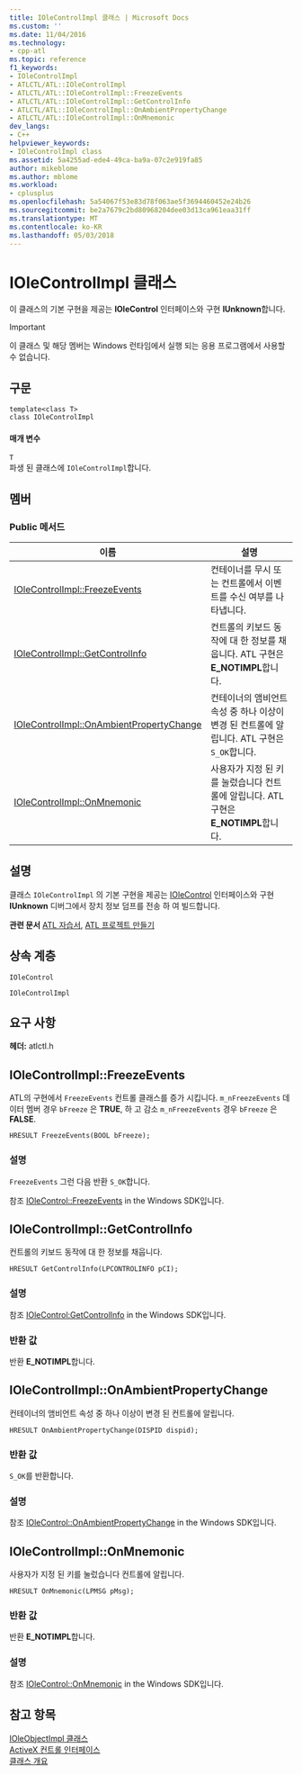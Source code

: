 ```yaml
---
title: IOleControlImpl 클래스 | Microsoft Docs
ms.custom: ''
ms.date: 11/04/2016
ms.technology:
- cpp-atl
ms.topic: reference
f1_keywords:
- IOleControlImpl
- ATLCTL/ATL::IOleControlImpl
- ATLCTL/ATL::IOleControlImpl::FreezeEvents
- ATLCTL/ATL::IOleControlImpl::GetControlInfo
- ATLCTL/ATL::IOleControlImpl::OnAmbientPropertyChange
- ATLCTL/ATL::IOleControlImpl::OnMnemonic
dev_langs:
- C++
helpviewer_keywords:
- IOleControlImpl class
ms.assetid: 5a4255ad-ede4-49ca-ba9a-07c2e919fa85
author: mikeblome
ms.author: mblome
ms.workload:
- cplusplus
ms.openlocfilehash: 5a54067f53e83d78f063ae5f3694460452e24b26
ms.sourcegitcommit: be2a7679c2bd80968204dee03d13ca961eaa31ff
ms.translationtype: MT
ms.contentlocale: ko-KR
ms.lasthandoff: 05/03/2018
---
```

# <a name="iolecontrolimpl-class"></a>IOleControlImpl 클래스
이 클래스의 기본 구현을 제공는 **IOleControl** 인터페이스와 구현 **IUnknown**합니다.  
  
> [!IMPORTANT]
>  이 클래스 및 해당 멤버는 Windows 런타임에서 실행 되는 응용 프로그램에서 사용할 수 없습니다.  
  
## <a name="syntax"></a>구문  
  
```
template<class T>
class IOleControlImpl
```   
  
#### <a name="parameters"></a>매개 변수  
 `T`  
 파생 된 클래스에 `IOleControlImpl`합니다.  
  
## <a name="members"></a>멤버  
  
### <a name="public-methods"></a>Public 메서드  
  
|이름|설명|  
|----------|-----------------|  
|[IOleControlImpl::FreezeEvents](#freezeevents)|컨테이너를 무시 또는 컨트롤에서 이벤트를 수신 여부를 나타냅니다.|  
|[IOleControlImpl::GetControlInfo](#getcontrolinfo)|컨트롤의 키보드 동작에 대 한 정보를 채웁니다. ATL 구현은 **E_NOTIMPL**합니다.|  
|[IOleControlImpl::OnAmbientPropertyChange](#onambientpropertychange)|컨테이너의 앰비언트 속성 중 하나 이상이 변경 된 컨트롤에 알립니다. ATL 구현은 `S_OK`합니다.|  
|[IOleControlImpl::OnMnemonic](#onmnemonic)|사용자가 지정 된 키를 눌렀습니다 컨트롤에 알립니다. ATL 구현은 **E_NOTIMPL**합니다.|  
  
## <a name="remarks"></a>설명  
 클래스 `IOleControlImpl` 의 기본 구현을 제공는 [IOleControl](http://msdn.microsoft.com/library/windows/desktop/ms694320) 인터페이스와 구현 **IUnknown** 디버그에서 장치 정보 덤프를 전송 하 여 빌드합니다.  
  
 **관련 문서** [ATL 자습서](../../atl/active-template-library-atl-tutorial.md), [ATL 프로젝트 만들기](../../atl/reference/creating-an-atl-project.md)  
  
## <a name="inheritance-hierarchy"></a>상속 계층  
 `IOleControl`  
  
 `IOleControlImpl`  
  
## <a name="requirements"></a>요구 사항  
 **헤더:** atlctl.h  
  
##  <a name="freezeevents"></a>  IOleControlImpl::FreezeEvents  
 ATL의 구현에서 `FreezeEvents` 컨트롤 클래스를 증가 시킵니다. `m_nFreezeEvents` 데이터 멤버 경우 `bFreeze` 은 **TRUE**, 하 고 감소 `m_nFreezeEvents` 경우 `bFreeze` 은 **FALSE**.  
  
```
HRESULT FreezeEvents(BOOL bFreeze);
```  
  
### <a name="remarks"></a>설명  
 `FreezeEvents` 그런 다음 반환 `S_OK`합니다.  
  
 참조 [IOleControl::FreezeEvents](http://msdn.microsoft.com/library/windows/desktop/ms678482) in the Windows SDK입니다.  
  
##  <a name="getcontrolinfo"></a>  IOleControlImpl::GetControlInfo  
 컨트롤의 키보드 동작에 대 한 정보를 채웁니다.  
  
```
HRESULT GetControlInfo(LPCONTROLINFO pCI);
```  
  
### <a name="remarks"></a>설명  
 참조 [IOleControl:GetControlInfo](http://msdn.microsoft.com/library/windows/desktop/ms693730) in the Windows SDK입니다.  
  
### <a name="return-value"></a>반환 값  
 반환 **E_NOTIMPL**합니다.  
  
##  <a name="onambientpropertychange"></a>  IOleControlImpl::OnAmbientPropertyChange  
 컨테이너의 앰비언트 속성 중 하나 이상이 변경 된 컨트롤에 알립니다.  
  
```
HRESULT OnAmbientPropertyChange(DISPID dispid);
```  
  
### <a name="return-value"></a>반환 값  
 `S_OK`를 반환합니다.  
  
### <a name="remarks"></a>설명  
 참조 [IOleControl::OnAmbientPropertyChange](http://msdn.microsoft.com/library/windows/desktop/ms690175) in the Windows SDK입니다.  
  
##  <a name="onmnemonic"></a>  IOleControlImpl::OnMnemonic  
 사용자가 지정 된 키를 눌렀습니다 컨트롤에 알립니다.  
  
```
HRESULT OnMnemonic(LPMSG pMsg);
```  
  
### <a name="return-value"></a>반환 값  
 반환 **E_NOTIMPL**합니다.  
  
### <a name="remarks"></a>설명  
 참조 [IOleControl::OnMnemonic](http://msdn.microsoft.com/library/windows/desktop/ms680699) in the Windows SDK입니다.  
  
## <a name="see-also"></a>참고 항목  
 [IOleObjectImpl 클래스](../../atl/reference/ioleobjectimpl-class.md)   
 [ActiveX 컨트롤 인터페이스](http://msdn.microsoft.com/library/windows/desktop/ms692724)   
 [클래스 개요](../../atl/atl-class-overview.md)
